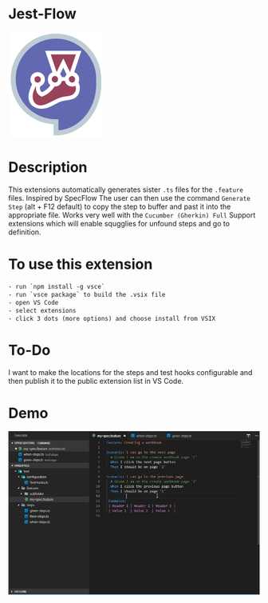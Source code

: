 # Jest-Flow
![Logo](jest-flow.png)
# Description
This extensions automatically generates sister `.ts` files for the `.feature` files. Inspired by SpecFlow
The user can then use the command `Generate Step` (alt + F12 default) to copy the step to buffer and past it into the appropriate file.
Works very well with the `Cucumber (Gherkin) Full` Support extensions which will enable squgglies for unfound steps and go to definition.

# To use this extension
	- run `npm install -g vsce`
	- run `vsce package` to build the .vsix file
	- open VS Code
	- select extensions
	- click 3 dots (more options) and choose install from VSIX

# To-Do
I want to make the locations for the steps and test hooks configurable and then publish it to the public extension list in VS Code.

# Demo 
![Demo](jest-flow-demo.gif)


